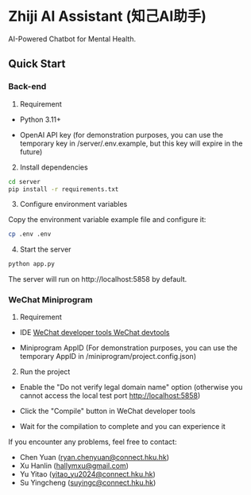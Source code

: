 # Zhiji AI Assistant (知己AI助手)

AI-Powered Chatbot for Mental Health.

## Quick Start

### Back-end

1. Requirement

- Python 3.11+

- OpenAI API key (for demonstration purposes, you can use the temporary key in /server/.env.example, but this key will expire in the future)

2. Install dependencies

```bash
cd server
pip install -r requirements.txt
```

3. Configure environment variables

Copy the environment variable example file and configure it:

```bash
cp .env .env
```

4. Start the server

```bash
python app.py
```

The server will run on http://localhost:5858 by default.

### WeChat Miniprogram

1. Requirement

- IDE [WeChat developer tools WeChat devtools](https://developers.weixin.qq.com/miniprogram/dev/devtools/download.html)

- Miniprogram AppID (For demonstration purposes, you can use the temporary AppID in /miniprogram/project.config.json)

2. Run the project

- Enable the "Do not verify legal domain name" option (otherwise you cannot access the local test port <http://localhost:5858>)

- Click the "Compile" button in WeChat developer tools

- Wait for the compilation to complete and you can experience it

If you encounter any problems, feel free to contact:

- Chen Yuan (<ryan.chenyuan@connect.hku.hk>)
- Xu Hanlin (<hallymxu@gmail.com>)
- Yu Yitao (<yitao_yu2024@connect.hku.hk>)
- Su Yingcheng (<suyingc@connect.hku.hk>)

